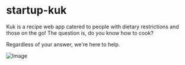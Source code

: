# startup-kuk
Kuk is a recipe web app catered to people with dietary restrictions and those on the go!
The question is, do you know how to cook? 

Regardless of your answer, we're here to help.

![Image](Kuk\Browse\Page.png "Browse Page")
